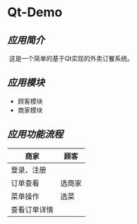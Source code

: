 # Qt-Demo
*应用简介*
---

  这是一个简单的基于Qt实现的外卖订餐系统。
  
*应用模块*
---

- 顾客模块
- 商家模块
   
*应用功能流程*
---

商家|顾客
---|---
登录、注册|
订单查看|选商家
菜单操作|选菜
 |查看订单详情
